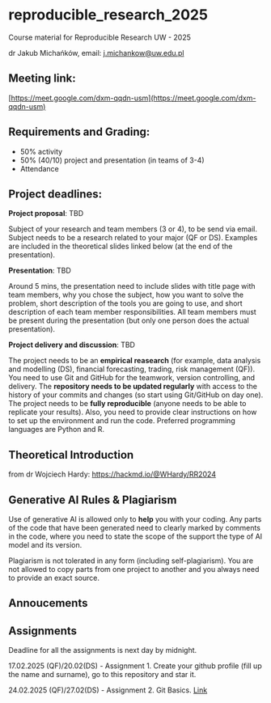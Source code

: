 # reproducible_research_2025
Course material for Reproducible Research UW - 2025

dr Jakub Michańków, email: j.michankow@uw.edu.pl

## Meeting link: 

[https://meet.google.com/dxm-qqdn-usm](https://meet.google.com/dxm-qqdn-usm)

## Requirements and Grading: 

- 50% activity
- 50% (40/10) project and presentation (in teams of 3-4)
- Attendance

## Project deadlines: 

**Project proposal**: TBD
  
 Subject of your research and team members (3 or 4), to be send via email. Subject needs to be a research related to your major (QF or DS). Examples are included in the theoretical slides linked below (at the end of the presentation).

**Presentation**: TBD

Around 5 mins, the presentation need to include slides with title page with team members, why you chose the subject, how you want to solve the problem, short description of the tools you are going to use, and short description of each team member responsibilities. All team members must be present during the presentation (but only one person does the actual presentation).

**Project delivery and discussion**: TBD

The project needs to be an **empirical reasearch** (for example, data analysis and modelling (DS), financial forecasting, trading, risk management (QF)). You need to use Git and GitHub for the teamwork, version controlling, and delivery. The **repository needs to be updated regularly** with access to the history of your commits and changes (so start using Git/GitHub on day one). The project needs to be **fully reproducible** (anyone needs to be able to replicate your results). Also, you need to provide clear instructions on how to set up the environment and run the code. Preferred programming languages are Python and R.


## Theoretical Introduction 

from dr Wojciech Hardy: https://hackmd.io/@WHardy/RR2024

## Generative AI Rules & Plagiarism

Use of generative AI is allowed only to **help** you with your coding. Any parts of the code that have been generated need to clearly marked by comments in the code, where you need to state the scope of the support the type of AI model and its version.

Plagiarism is not tolerated in any form (including self-plagiarism). You are not allowed to copy parts from one project to another and you always need to provide an exact source.


## Annoucements


## Assignments

Deadline for all the assignments is next day by midnight.

17.02.2025 (QF)/20.02(DS) - Assignment 1. Create your github profile (fill up the name and surname), go to this repository and star it.

24.02.2025 (QF)/27.02(DS) - Assignment 2. Git Basics. [Link](https://github.com/glowform/reproducible_research_2025/blob/main/lessons/RR_assignment2_.md)
